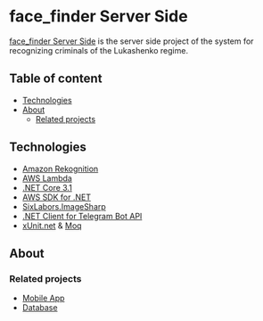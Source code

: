 face_finder Server Side
======================

[face_finder Server Side](https://github.com/alexk-epsilon/face_finder) is the server side project of the system for recognizing criminals of the Lukashenko regime.

## Table of content

- [Technologies](#technologies)
- [About](#about)
    - [Related projects](#related-projects)

## Technologies
* [Amazon Rekognition](https://aws.amazon.com/rekognition/)
* [AWS Lambda](https://aws.amazon.com/lambda/)
* [.NET Core 3.1](https://dotnet.microsoft.com/en-us/download/dotnet/3.1/)
* [AWS SDK for .NET](https://github.com/aws/aws-sdk-net)
* [SixLabors.ImageSharp](https://github.com/SixLabors/ImageSharp)
* [.NET Client for Telegram Bot API](https://github.com/TelegramBots/telegram.bot)
* [xUnit.net](https://xunit.net/) & [Moq](https://github.com/moq)

## About

### Related projects
* [Mobile App](https://github.com/alexk-epsilon/face_finder-mobile)
* [Database](https://github.com/alexk-epsilon/face_finder-database)

